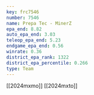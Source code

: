 ```yaml
---
key: frc7546
number: 7546
name: Prepa Tec - MinerZ
epa_end: 8.82
auto_epa_end: 3.03
teleop_epa_end: 5.23
endgame_epa_end: 0.56
winrate: 0.36
district_epa_rank: 1322
district_epa_percentile: 0.266
type: Team
---
```

[[2024mxmo]]
[[2024mxto]]
